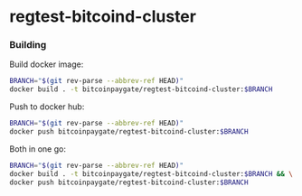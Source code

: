 # regtest-bitcoind-cluster

### Building

Build docker image:
 
```bash
BRANCH="$(git rev-parse --abbrev-ref HEAD)"
docker build . -t bitcoinpaygate/regtest-bitcoind-cluster:$BRANCH
```

Push to docker hub:

```bash
BRANCH="$(git rev-parse --abbrev-ref HEAD)"
docker push bitcoinpaygate/regtest-bitcoind-cluster:$BRANCH
```

Both in one go:
```bash
BRANCH="$(git rev-parse --abbrev-ref HEAD)"
docker build . -t bitcoinpaygate/regtest-bitcoind-cluster:$BRANCH && \
docker push bitcoinpaygate/regtest-bitcoind-cluster:$BRANCH
```